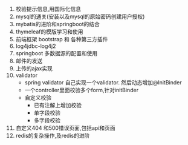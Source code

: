1. 校验提示信息,用国际化信息
2. mysql的通关(安装以及mysql的原始密码创建用户授权)
3. mybatis的进阶和springboot的结合
4. thymeleaf的模版学习和使用
5. 前端框架 bootstrap 和 各种第三方插件
6. log4jdbc-log4j2
7. springboot 多数据源的配置和使用
8. 邮件的发送
9. 上传的ajax实现
10.  validator
     + spring validator 自己实现一个validator.  然后动态增加@InitBinder
     + 一个controller里面校验多个form,针对initBinder
     + 自定义校验
       + 已有注解上增加校验
       + 单字段校验
       + 多字段校验
11. 自定义404 和500错误页面,包括api和页面
12. redis的复杂操作,及redis的进阶
